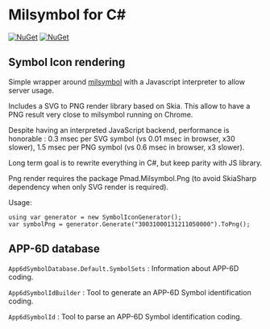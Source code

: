 # Milsymbol for C#

[![NuGet](https://img.shields.io/nuget/v/Pmad.Milsymbol?logo=nuget)](https://www.nuget.org/packages/Pmad.Milsymbol/) [![NuGet](https://img.shields.io/nuget/v/Pmad.Milsymbol.Png?logo=nuget)](https://www.nuget.org/packages/Pmad.Milsymbol.Png/) 

## Symbol Icon rendering

Simple wrapper around [milsymbol](https://github.com/spatialillusions/milsymbol) with a Javascript interpreter to allow server usage.

Includes a SVG to PNG render library based on Skia. This allow to have a PNG result very close to milsymbol running on Chrome. 

Despite having an interpreted JavaScript backend, performance is honorable : 0.3 msec per SVG symbol (vs 0.01 msec in browser, x30 slower), 1.5 msec per PNG symbol (vs 0.6 msec in browser, x3 slower).

Long term goal is to rewrite everything in C#, but keep parity with JS library.

Png render requires the package Pmad.Milsymbol.Png (to avoid SkiaSharp dependency when only SVG render is required).

Usage:
```
using var generator = new SymbolIconGenerator();
var symbolPng = generator.Generate("30031000131211050000").ToPng();
```

## APP-6D database

`App6dSymbolDatabase.Default.SymbolSets` : Information about APP-6D coding.

`App6dSymbolIdBuilder` : Tool to generate an APP-6D Symbol identification coding.

`App6dSymbolId` : Tool to parse an APP-6D Symbol identification coding.
